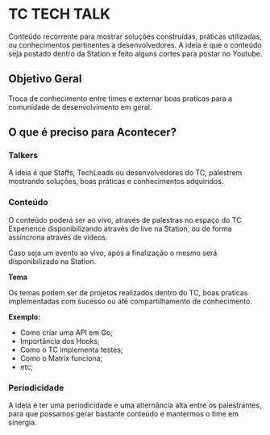 # TC TECH TALK
Conteúdo recorrente para mostrar soluções construídas, práticas utilizadas, ou conhecimentos pertinentes a desenvolvedores. A ideia é que o conteúdo seja postado dentro da Station e feito alguns cortes para postar no Youtube.

## Objetivo Geral
Troca de conhecimento entre times e externar boas praticas para a comunidade de desenvolvimento em geral.

## O que é preciso para Acontecer?

### Talkers
A ideia é que Staffs, TechLeads ou desenvolvedores do TC, palestrem mostrando soluções, boas práticas e conhecimentos adquiridos.

### Conteúdo
O conteúdo poderá ser ao vivo, através de palestras no espaço do TC Experience disponibilizando através de live na Station, ou de forma assíncrona através de vídeos. 

Caso seja um evento ao vivo, após a finalização o mesmo será disponibilizado na Station.

**Tema**

Os temas podem ser de projetos realizados dentro do TC, boas praticas implementadas com sucesso ou até compartilhamento de conhecimento.

**Exemplo:** 
* Como criar uma API em Go;
* Importância dos Hooks;
* Como o TC implementa testes;
* Como o Matrix funciona;
* etc;


### Periodicidade
A ideia é ter uma periodicidade e uma alternância alta entre os palestrantes, para que possamos gerar bastante conteúdo e mantermos o time em sinergia.
